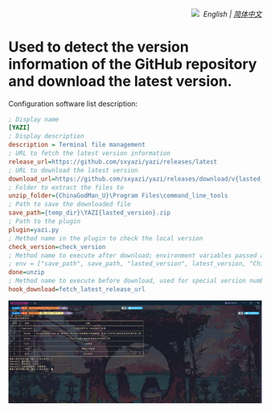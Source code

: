 <div align="right">
    <h6>
        <picture>
            <source type="image/svg+xml" media="(prefers-color-scheme: dark)" srcset="https://assets.aiwebextensions.com/images/icons/earth/white/icon32.svg">
            <img height=14 src="https://assets.aiwebextensions.com/images/icons/earth/black/icon32.svg">
        </picture>
        &nbsp;English |
        <a href="/readme.md">简体中文</a>
    </h6>
</div>

# Used to detect the version information of the GitHub repository and download the latest version.

Configuration software list description:

```INI
; Display name
[YAZI]
; Display description
description = Terminal file management
; URL to fetch the latest version information
release_url=https://github.com/sxyazi/yazi/releases/latest
; URL to download the latest version
download_url=https://github.com/sxyazi/yazi/releases/download/v{lasted_version}/yazi-x86_64-pc-windows-msvc.zip
; Folder to extract the files to
unzip_folder={ChinaGodMan_U}\Program Files\command_line_tools
; Path to save the downloaded file
save_path={temp_dir}\YAZI{lasted_version}.zip
; Path to the plugin
plugin=yazi.py
; Method name in the plugin to check the local version
check_version=check_version
; Method name to execute after download; environment variables passed after download:
; env = ["save_path", save_path, "lasted_version", latest_version, "ChinaGodMan_U", ChinaGodMan_U, "unzip_folder", unzip_folder]
done=unzip
; Method name to execute before download, used for special version numbers
hook_download=fetch_latest_release_url

```

![GitHub](1.png)

